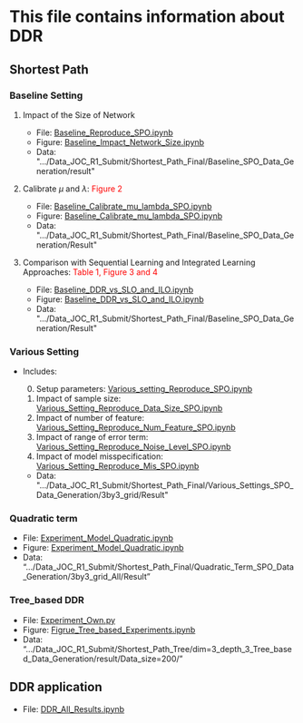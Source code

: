 # This file contains information about DDR


## Shortest Path

### Baseline Setting
1. Impact of the Size of Network
    - File: [Baseline_Reproduce_SPO.ipynb](/Shortest_Path_Reproduce/Baseline_Reproduce_SPO.ipynb)
    - Figure: [Baseline_Impact_Network_Size.ipynb](/Shortest_Path_Reproduce/Baseline_Impact_Network_Size.ipynb)
    - Data: ".../Data_JOC_R1_Submit/Shortest_Path_Final/Baseline_SPO_Data_Generation/result"

2. Calibrate $\mu$ and $\lambda$: <font color="red">Figure 2</font>
    - File: [Baseline_Calibrate_mu_lambda_SPO.ipynb](/Shortest_Path_Reproduce/Baseline_Calibrate_mu_lambda_SPO.ipynb)
    - Figure: [Baseline_Calibrate_mu_lambda_SPO.ipynb](/Shortest_Path_Reproduce/Baseline_Calibrate_mu_lambda_SPO.ipynb)
    - Data: ".../Data_JOC_R1_Submit/Shortest_Path_Final/Baseline_SPO_Data_Generation/Result"

2. Comparison with Sequential Learning and Integrated Learning Approaches: <font color="red">Table 1, Figure 3 and 4</font>
    - File: [Baseline_DDR_vs_SLO_and_ILO.ipynb](/Shortest_Path_Reproduce/Baseline_DDR_vs_SLO_and_ILO.ipynb)
    - Figure: [Baseline_DDR_vs_SLO_and_ILO.ipynb](/Shortest_Path_Reproduce/Baseline_DDR_vs_SLO_and_ILO.ipynb)
    - Data: ".../Data_JOC_R1_Submit/Shortest_Path_Final/Baseline_SPO_Data_Generation/Result"


### Various Setting
- Includes: 

    0. Setup parameters: [Various_setting_Reproduce_SPO.ipynb](/Shortest_Path_Reproduce/Various_setting_Reproduce_SPO.ipynb)
    1. Impact of sample size: [Various_Setting_Reproduce_Data_Size_SPO.ipynb](/Shortest_Path_Reproduce/Various_Setting_Reproduce_Data_Size_SPO.ipynb)
    2. Impact of number of feature: [Various_Setting_Reproduce_Num_Feature_SPO.ipynb](/Shortest_Path_Reproduce/Various_Setting_Reproduce_Num_Feature_SPO.ipynb)
    3. Impact of range of error term: [Various_Setting_Reproduce_Noise_Level_SPO.ipynb](/Shortest_Path_Reproduce/Various_Setting_Reproduce_Noise_Level_SPO.ipynb)
    4. Impact of model misspecification: [Various_Setting_Reproduce_Mis_SPO.ipynb](/Shortest_Path_Reproduce/Various_Setting_Reproduce_Mis_SPO.ipynb)
    - Data: ".../Data_JOC_R1_Submit/Shortest_Path_Final/Various_Settings_SPO_Data_Generation/3by3_grid/Result"

### Quadratic term

- File: [Experiment_Model_Quadratic.ipynb](/Shortest_Path_Reproduce/Experiment_Model_Quadratic.ipynb)
- Figure: [Experiment_Model_Quadratic.ipynb](/Shortest_Path_Reproduce/Experiment_Model_Quadratic.ipynb)
- Data: “.../Data_JOC_R1_Submit/Shortest_Path_Final/Quadratic_Term_SPO_Data_Generation/3by3_grid_All/Result”

### Tree_based DDR 

- File: [Experiment_Own.py](Tree_Based_Approaches/Tree_Based_SPO_Plus/Experiment_Own.py)
- Figure: [Figrue_Tree_based_Experiments.ipynb](Tree_Based_Approaches/Tree_Based_SPO_Plus/Figrue_Tree_based_Experiments.ipynb)
- Data: “.../Data_JOC_R1_Submit/Shortest_Path_Tree/dim=3_depth_3_Tree_based_Data_Generation/result/Data_size=200/”

## DDR application
- File: [DDR_All_Results.ipynb](/DDR_Reproduce/DDR_All_Results.ipynb)




<!-- 
### Model Misspecification
1. Model misspecification when $N=100$: <font color="red">Figure 5, lower left subfig of Figure D.2</font>
    - File: [Experiment_Model_Mis_N_100.ipynb](/Shortest_Path_Reproduce/Experiment_Model_Mis_N_100.ipynb)
    - Figure: [Experiment_Model_Mis_N_100.ipynb](/Shortest_Path_Reproduce/Experiment_Model_Mis_N_100.ipynb)
    - Data: ".../Data_JOC_R1/Shortest_Path_Rep/Model_MisSPO_Data_Generation/3by3_grid/"

1. Model misspecification under different Data Size
    - File: [Experiment_Model_Mis_Data_Size.ipynb](/Shortest_Path_Reproduce/Experiment_Model_Mis_Data_Size.ipynb)
    - Figure: [Experiment_Model_Mis_Data_Size.ipynb](/Shortest_Path_Reproduce/Experiment_Model_Mis_Data_Size.ipynb)
    - Data: “/Data_JOC_R1/Shortest_Path_Rep/Model_Mis_Data_SizeSPO_Data_Generation/3by3_grid/”



- 复现时，需要在Data_Simulator函数中，使得data_generation_process前面的SEED为iter，如下 W_star = data_gen.generate_truth(DataPath_iter,lower, upper, p, d, iter,data_generation_process)

### Revise codes
- run EPO时，我在 dataset.py 中关闭了Optimizing for optDataset... 和tqdm的打印


### DDR Tree
1. 在mtp.py 文件中增加,计算root node 上DDR cost，需要我们也对error()函数内做了修改。
```
if leaf_mod.SPO_weight_param == 2.0:
    DDR_loss_Rst = leaf_mod.error(A,Y,mu,lamb)
    leaf_mod_error = DDR_loss_Rst["obj"]
else:
    leaf_mod_error = fast_avg(leaf_mod.error(A,Y,mu,lamb),weights)
```

2. mtp.py _find_best_split_binary()函数中，做如下代码替换：
```
l_avg_errors[k] = np.dot(leaf_mod_l.error(A_l,Y_l),weights_train_l)/sum_weights;
r_avg_errors[k] = np.dot(leaf_mod_r.error(A_r,Y_r),weights_train_r)/sum_weights;
```
替换为：
```
if leaf_mod_l.SPO_weight_param == 2.0:
    DDR_loss_Rst = leaf_mod_l.error(A_l,Y_l,tree_params.mu,tree_params.lamb)
    l_avg_errors[k] = DDR_loss_Rst["obj"]
else:
    l_avg_errors[k] = np.dot(leaf_mod_l.error(A_l,Y_l,tree_params.mu,tree_params.lamb),weights_train_l)/sum_weights;

if leaf_mod_r.SPO_weight_param == 2.0:
    DDR_loss_Rst = leaf_mod_r.error(A_r,Y_r,tree_params.mu,tree_params.lamb)
    r_avg_errors[k] = DDR_loss_Rst["obj"]
else:
    r_avg_errors[k] = np.dot(leaf_mod_r.error(A_r,Y_r,tree_params.mu,tree_params.lamb),weights_train_r)/sum_weights;
```
<font color="red">Experimental Records</font>
1. S = 100, 2*2 grid, max depth = 2, Not good as the SPO
2. S = 100, 2*2 grid, max depth = 3, Try 
3. S = 200, 2*2 grid, max depth = 3, p = 1, deg = 1.0, lambda = 500, mu = np.round(np.arange(0.85,1.0,0.025),4), 
    - 可以找到比SPO好，但没有MSE好，
    - '/Data_JOC_R1/Shortest_Path_Tree/'+str(grid[0])+'by'+str(grid[1])+'_grid' +'_depth_'+str(max_depth)+"_0628/"
4. <font color="red">尝试tree-based data generation process</font> -->
